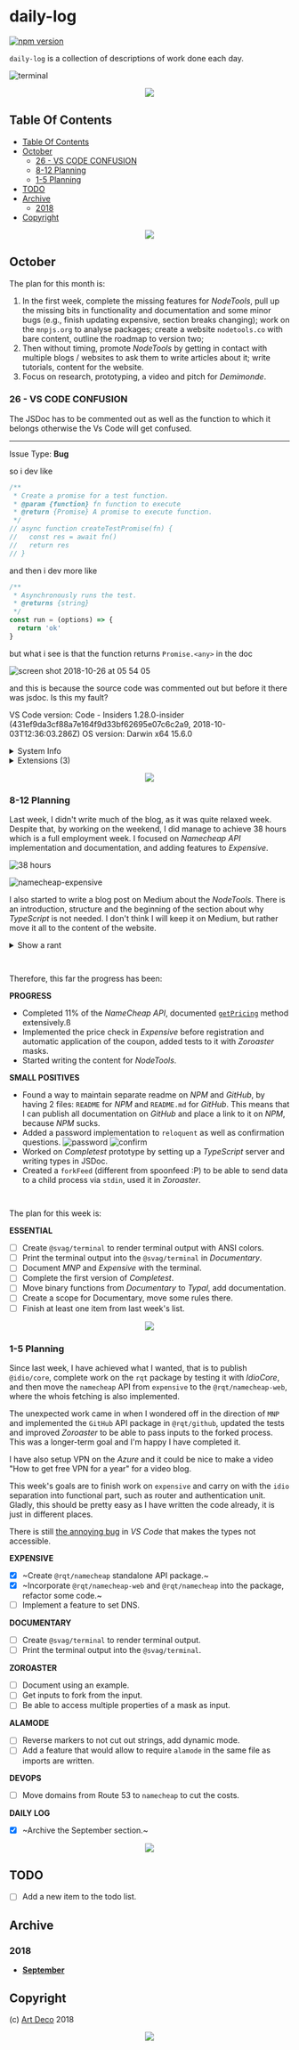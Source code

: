 # daily-log

[![npm version](https://badge.fury.io/js/daily-log.svg)](https://npmjs.org/package/daily-log)

`daily-log` is a collection of descriptions of work done each day.

![terminal](images/index.svg)

<p align="center"><a href="#table-of-contents"><img src=".documentary/section-breaks/0.svg?sanitize=true"></a></p>

## Table Of Contents

- [Table Of Contents](#table-of-contents)
- [October](#october)
  * [26 - VS CODE CONFUSION](#26---vs-code-confusion)
  * [8-12 Planning](#8-12-planning)
  * [1-5 Planning](#1-5-planning)
- [TODO](#todo)
- [Archive](#archive)
  * [2018](#2018)
- [Copyright](#copyright)

<p align="center"><a href="#table-of-contents"><img src=".documentary/section-breaks/1.svg?sanitize=true"></a></p>





## October

The plan for this month is:

1. In the first week, complete the missing features for _NodeTools_, pull up the missing bits in functionality and documentation and some minor bugs (e.g., finish updating expensive, section breaks changing); work on the `mnpjs.org` to analyse packages; create a website `nodetools.co` with bare content, outline the roadmap to version two;
1. Then without timing, promote _NodeTools_ by getting in contact with multiple blogs / websites to ask them to write articles about it; write tutorials, content for the website.
1. Focus on research, prototyping, a video and pitch for _Demimonde_.

### 26 - VS CODE CONFUSION

The JSDoc has to be commented out as well as the function to which it belongs otherwise the Vs Code will get confused.

---

Issue Type: <b>Bug</b>

so i dev like

```js
/**
 * Create a promise for a test function.
 * @param {function} fn function to execute
 * @return {Promise} A promise to execute function.
 */
// async function createTestPromise(fn) {
//   const res = await fn()
//   return res
// }
```

and then i dev more like
```js
/**
 * Asynchronously runs the test.
 * @returns {string}
 */
const run = (options) => {
  return 'ok'
}
```

but what i see is that the function returns `Promise.<any>` in the doc

![screen shot 2018-10-26 at 05 54 05](https://user-images.githubusercontent.com/21156791/47542016-1ae29480-d8e4-11e8-9133-4a3e7236929a.png)

and this is because the source code was commented out but before it there was jsdoc. Is this my fault?

VS Code version: Code - Insiders 1.28.0-insider (431ef9da3cf88a7e164f9d33bf62695e07c6c2a9, 2018-10-03T12:36:03.286Z)
OS version: Darwin x64 15.6.0

<details>
<summary>System Info</summary>

|Item|Value|
|---|---|
|CPUs|Intel(R) Core(TM)2 Duo CPU     P7350  @ 2.00GHz (2 x 2000)|
|GPU Status|2d_canvas: unavailable_software<br>checker_imaging: disabled_off<br>flash_3d: unavailable_software<br>flash_stage3d: unavailable_software<br>flash_stage3d_baseline: unavailable_software<br>gpu_compositing: unavailable_software<br>multiple_raster_threads: disabled_off<br>native_gpu_memory_buffers: unavailable_software<br>rasterization: unavailable_software<br>video_decode: unavailable_software<br>video_encode: unavailable_software<br>webgl: unavailable_off<br>webgl2: unavailable_off|
|Load (avg)|19, 13, 9|
|Memory (System)|8.00GB (0.32GB free)|
|Process Argv||
|Screen Reader|no|
|VM|0%|

</details><details><summary>Extensions (3)</summary>

Extension|Author (truncated)|Version
---|---|---
vscode-eslint|dba|1.6.1
code-spell-checker|str|1.6.10
vscode-wakatime|Wak|1.2.3


</details>
<p align="center"><a href="#table-of-contents"><img src=".documentary/section-breaks/2.svg?sanitize=true"></a></p>

### 8-12 Planning

Last week, I didn't write much of the blog, as it was quite relaxed week. Despite that, by working on the weekend, I did manage to achieve 38 hours which is a full employment week. I focused on _Namecheap API_ implementation and documentation, and adding features to _Expensive_.

![38 hours](images/18/10-8/38.png)

![namecheap-expensive](images/18/10-8/namecheap.png)

I also started to write a blog post on Medium about the _NodeTools_. There is an introduction, structure and the beginning of the section about why _TypeScript_ is not needed. I don't think I will keep it on Medium, but rather move it all to the content of the website.

<details>
  <summary>Show a rant</summary>

  I was quite frustrated when I commented on a topic by a person whom I dislike suggesting they use ÀLaMode, and it was then marked as spam:

  ![alamode](images/18/10-8/alamode.png)

  So he commented

  > @zavr-1 This is not the place to advertise your project. Try submitting to JavaScript Weekly newsletter and Reddit instead. For ES2015 module syntax, there's also esm.

  Gosh how I hate these people who take everything so seriously. So this particular guy made like I don't know how many packages and thinks he's a star, because all the unintelligent mob just uses his packages and thinks he is a god. There is a cult around this person just like around _Babel_ and _TypeScript_. Why be so hostile? Just say, "thanks dude", it's a community after all, where ideas are allowed to propagate. But ofc, because he's got this feeling of superiority due to all this fame, he needs to say that I am advertising. `esm` builds an AST tree just like any other transpiler. But that's fine I'm just upset that I let myself get involved there, I knew I disliked that person but I thought he might be different. Turned out to be exactly as I thought -- too much pathos and ego. It's just packages take a chill pill.

  On the other hand, it helped me to understand once and for all that I'm not making my software for anyone else, I am making it for myself. If anyone wants to use it, they are welcome to it. It is not my job going around advertising and wanting people to download it. In fact, I want as little number of people to use my packages because otherwise they will be too mainstream and I will become like that person, so much stuck up. I want my software to be grunge and underworld, and if before I cared that people would want to download it, now I know for sure that all that I was doing, was first and foremost, for myself. I will do a due diligence, make a site for _NodeTools_, post a few links, but that's it.
</details>

<p align="center"><a href="#table-of-contents"><img src=".documentary/section-breaks/3.svg?sanitize=true" width="15"></a></p>

Therefore, this far the progress has been:

**PROGRESS**

- Completed 11% of the _NameCheap API_, documented [`getPricing`](https://github.com/rqt/namecheap#async-getpricingoptions-getpricing-pricing) method extensively.ß
- Implemented the price check in _Expensive_ before registration and automatic application of the coupon, added tests to it with _Zoroaster_ masks.
- Started writing the content for _NodeTools_.

**SMALL POSITIVES**

- Found a way to maintain separate readme on _NPM_ and _GitHub_, by having 2 files: `README` for _NPM_ and `README.md` for _GitHub_. This means that I can publish all documentation on _GitHub_ and place a link to it on _NPM_, because _NPM_ sucks.
- Added a password implementation to `reloquent` as well as confirmation questions. ![password](images/18/10-8/password.png) ![confirm](images/18/10-8/confirm.png)
- Worked on _Completest_ prototype by setting up a _TypeScript_ server and writing types in JSDoc.
- Created a `forkFeed` (different from spoonfeed :P) to be able to send data to a child process via `stdin`, used it in _Zoroaster_.

<p align="center"><a href="#table-of-contents"><img src=".documentary/section-breaks/4.svg?sanitize=true" width="15"></a></p>

The plan for this week is:

**ESSENTIAL**

- [ ] Create `@svag/terminal` to render terminal output with ANSI colors.
- [ ] Print the terminal output into the `@svag/terminal` in _Documentary_.
- [ ] Document _MNP_ and _Expensive_ with the terminal.
- [ ] Complete the first version of _Completest_.
- [ ] Move binary functions from _Documentary_ to _Typal_, add documentation.
- [ ] Create a scope for Documentary, move some rules there.
- [ ] Finish at least one item from last week's list.

<p align="center"><a href="#table-of-contents"><img src=".documentary/section-breaks/5.svg?sanitize=true"></a></p>

### 1-5 Planning

Since last week, I have achieved what I wanted, that is to publish `@idio/core`, complete work on the `rqt` package by testing it with _IdioCore_, and then move the `namecheap` API from `expensive` to the `@rqt/namecheap-web`, where the whois fetching is also implemented.

The unexpected work came in when I wondered off in the direction of `MNP` and implemented the `GitHub` API package in `@rqt/github`, updated the tests and improved _Zoroaster_ to be able to pass inputs to the forked process. This was a longer-term goal and I'm happy I have completed it.

I have also setup VPN on the _Azure_ and it could be nice to make a video "How to get free VPN for a year" for a video blog.

This week's goals are to finish work on `expensive` and carry on with the `idio` separation into functional part, such as router and authentication unit. Gladly, this should be pretty easy as I have written the code already, it is just in different places.

There is still [the annoying bug](https://github.com/Microsoft/TypeScript/issues/26921) in _VS Code_ that makes the types not accessible.

**EXPENSIVE**

- [x] ~Create `@rqt/namecheap` standalone API package.~
- [x] ~Incorporate `@rqt/namecheap-web` and `@rqt/namecheap` into the package, refactor some code.~
- [ ] Implement a feature to set DNS.

**DOCUMENTARY**

- [ ] Create `@svag/terminal` to render terminal output.
- [ ] Print the terminal output into the `@svag/terminal`.

**ZOROASTER**

- [ ] Document using an example.
- [ ] Get inputs to fork from the input.
- [ ] Be able to access multiple properties of a mask as input.

**ALAMODE**

- [ ] Reverse markers to not cut out strings, add dynamic mode.
- [ ] Add a feature that would allow to require `alamode` in the same file as imports are written.

**DEVOPS**

- [ ] Move domains from Route 53 to `namecheap` to cut the costs.

**DAILY LOG**

- [x] ~Archive the September section.~

<p align="center"><a href="#table-of-contents"><img src=".documentary/section-breaks/6.svg?sanitize=true"></a></p>

## TODO

- [ ] Add a new item to the todo list.

## Archive

### 2018

- [**September**](/archive/2018/9.md)

## Copyright

(c) [Art Deco][1] 2018

[1]: https://artdeco.bz

<p align="center"><a href="#table-of-contents"><img src=".documentary/section-breaks/-2.svg?sanitize=true"></a></p>